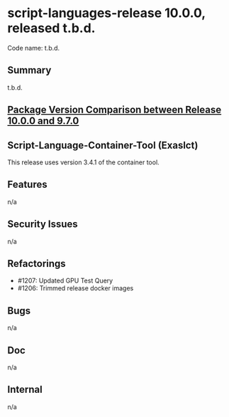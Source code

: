 # script-languages-release 10.0.0, released t.b.d.

Code name: t.b.d.

## Summary

t.b.d.

## [Package Version Comparison between Release 10.0.0 and 9.7.0](package_diffs/10.0.0/README.md)

## Script-Language-Container-Tool (Exaslct)

This release uses version 3.4.1 of the container tool.

## Features

n/a

## Security Issues

n/a

## Refactorings

 - #1207: Updated GPU Test Query
 - #1206: Trimmed release docker images

## Bugs

n/a

## Doc

n/a

## Internal

 n/a
